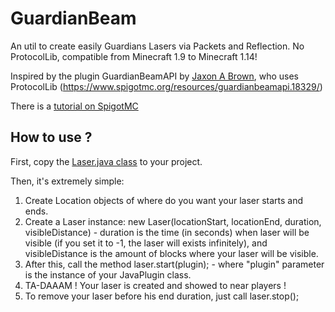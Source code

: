 # GuardianBeam
An util to create easily Guardians Lasers via Packets and Reflection. No ProtocolLib, compatible from Minecraft 1.9 to Minecraft 1.14!

Inspired by the plugin GuardianBeamAPI by [Jaxon A Brown](https://www.spigotmc.org/resources/authors/merpg.33142/), who uses ProtocolLib (https://www.spigotmc.org/resources/guardianbeamapi.18329/)

There is a [tutorial on SpigotMC](https://www.spigotmc.org/threads/tutorial-laser-guardian-beam.348901/)

## How to use ?
First, copy the [Laser.java class](https://github.com/SkytAsul/GuardianBeam/blob/master/Laser.java) to your project.

Then, it's extremely simple:

1. Create Location objects of where do you want your laser starts and ends.
2. Create a Laser instance: new Laser(locationStart, locationEnd, duration, visibleDistance) - duration is the time (in seconds) when laser will be visible (if you set it to -1, the laser will exists infinitely), and visibleDistance is the amount of blocks where your laser will be visible.
3. After this, call the method laser.start(plugin); - where "plugin" parameter is the instance of your JavaPlugin class.
4. TA-DAAAM ! Your laser is created and showed to near players !
5. To remove your laser before his end duration, just call laser.stop();
